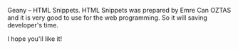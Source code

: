 Geany – HTML Snippets. HTML Snippets was prepared by Emre Can OZTAS and it is very good to use for the web programming. So it will
saving developer's time. 

I hope you'll like it!
